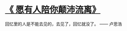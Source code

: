 # [《 愿有人陪你颠沛流离》](https://github.com/miss-shiyi/miss-shiyi/issues/57)

回忆里的人是不能去见的，去见了，回忆就没了。
—— 卢思浩 ​